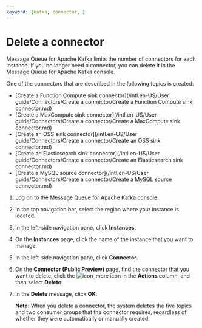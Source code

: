 ```yaml
---
keyword: [kafka, connector, ]
---
```


# Delete a connector

Message Queue for Apache Kafka limits the number of connectors for each instance. If you no longer need a connector, you can delete it in the Message Queue for Apache Kafka console.

One of the connectors that are described in the following topics is created:

-   [Create a Function Compute sink connector](/intl.en-US/User guide/Connectors/Create a connector/Create a Function Compute sink connector.md)
-   [Create a MaxCompute sink connector](/intl.en-US/User guide/Connectors/Create a connector/Create a MaxCompute sink connector.md)
-   [Create an OSS sink connector](/intl.en-US/User guide/Connectors/Create a connector/Create an OSS sink connector.md)
-   [Create an Elasticsearch sink connector](/intl.en-US/User guide/Connectors/Create a connector/Create an Elasticsearch sink connector.md)
-   [Create a MySQL source connector](/intl.en-US/User guide/Connectors/Create a connector/Create a MySQL source connector.md)

1.  Log on to the [Message Queue for Apache Kafka console](https://kafka.console.aliyun.com/?spm=a2c4g.11186623.2.22.6bf72638IfKzDm).

2.  In the top navigation bar, select the region where your instance is located.

3.  In the left-side navigation pane, click **Instances**.

4.  On the **Instances** page, click the name of the instance that you want to manage.

5.  In the left-side navigation pane, click **Connector**.

6.  On the **Connector \(Public Preview\)** page, find the connector that you want to delete, click the ![icon_more](https://static-aliyun-doc.oss-accelerate.aliyuncs.com/assets/img/en-US/6022597161/p185678.png) icon in the **Actions** column, and then select **Delete**.

7.  In the **Delete** message, click **OK**.

    **Note:** When you delete a connector, the system deletes the five topics and two consumer groups that the connector requires, regardless of whether they were automatically or manually created.


